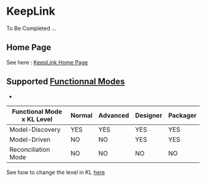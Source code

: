 # KeepLink
To Be Completed ...

## Home Page
See here : <a href="http://keeplink.com/">KeepLink Home Page</a>

## Supported <a href="https://github.com/iPlumb3r/EcosystemMappingModel/blob/master/4_Functionalities/FunctionalModes.md">Functionnal Modes</a>
-

<table>
    <thead>
        <tr>
            <th>Functional Mode x KL Level</th>
            <th>Normal</th>
            <th>Advanced</th>
            <th>Designer</th>   
            <th>Packager</th>   
        </tr>
    </thead>
    <tbody>
        <tr>
            <td>Model-Discovery</td>
            <td>YES</td>
            <td>YES</td>
            <td>YES</td>
            <td>YES</td>
        </tr>
        <tr>
            <td>Model-Driven</td>
            <td>NO</td>
            <td>NO</td>
            <td>YES</td>
            <td>YES</td>
        </tr>
        <tr>
            <td>Reconciliation Mode</td>
            <td>NO</td>
            <td>NO</td>
            <td>NO</td>
            <td>NO</td>
        </tr>
    </tbody>
</table>

See how to change the level in KL <a href="https://github.com/iPlumb3r/KeepLink/blob/master/Functionalities/ChangeLevel.md">here</a>



